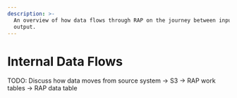 ```yaml
---
description: >-
  An overview of how data flows through RAP on the journey between input and
  output.
---
```


# Internal Data Flows

TODO: Discuss how data moves from source system -&gt; S3 -&gt; RAP work tables -&gt; RAP data table


